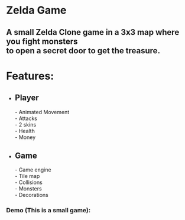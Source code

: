 # Zelda Game

<h2>A small Zelda Clone game in a 3x3 map where you fight monsters</br> to open a secret door to get the treasure.</h2>

# Features:
- <h2>Player</h2>
    - Animated Movement</br>
    - Attacks</br>
    - 2 skins</br>
    - Health</br>
    - Money</br>

- <h2>Game</h2>
    - Game engine</br>
    - Tile map</br>
    - Collisions</br>
    - Monsters</br>
    - Decorations</br>

<h3>Demo (This is a small game): </h3>
